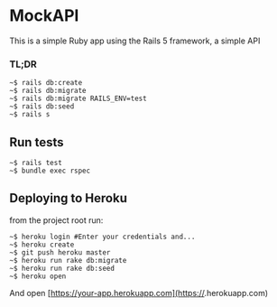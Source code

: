 # MockAPI

This is a simple Ruby app using the Rails 5 framework, a simple API   


### TL;DR
```
~$ rails db:create
~$ rails db:migrate
~$ rails db:migrate RAILS_ENV=test
~$ rails db:seed
~$ rails s
```

## Run tests

```
~$ rails test
~$ bundle exec rspec
```

## Deploying to Heroku

from the project root run:

```
~$ heroku login #Enter your credentials and...
~$ heroku create
~$ git push heroku master
~$ heroku run rake db:migrate
~$ heroku run rake db:seed
~$ heroku open
```

And open [https://your-app.herokuapp.com](https://<your-app>.herokuapp.com)